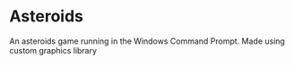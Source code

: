 # Asteroids
An asteroids game running in the Windows Command Prompt. Made using custom graphics library
